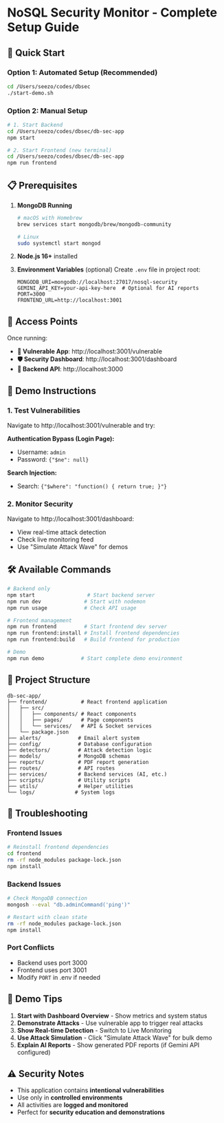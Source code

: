 # NoSQL Security Monitor - Complete Setup Guide

## 🚀 Quick Start

### Option 1: Automated Setup (Recommended)
```bash
cd /Users/seezo/codes/dbsec
./start-demo.sh
```

### Option 2: Manual Setup
```bash
# 1. Start Backend
cd /Users/seezo/codes/dbsec/db-sec-app
npm start

# 2. Start Frontend (new terminal)
cd /Users/seezo/codes/dbsec/db-sec-app
npm run frontend
```

## 📋 Prerequisites

1. **MongoDB Running**
   ```bash
   # macOS with Homebrew
   brew services start mongodb/brew/mongodb-community
   
   # Linux
   sudo systemctl start mongod
   ```

2. **Node.js 16+** installed

3. **Environment Variables** (optional)
   Create `.env` file in project root:
   ```env
   MONGODB_URI=mongodb://localhost:27017/nosql-security
   GEMINI_API_KEY=your-api-key-here  # Optional for AI reports
   PORT=3000
   FRONTEND_URL=http://localhost:3001
   ```

## 🎯 Access Points

Once running:
- **🛒 Vulnerable App**: http://localhost:3001/vulnerable
- **🛡️ Security Dashboard**: http://localhost:3001/dashboard  
- **🔧 Backend API**: http://localhost:3000

## 🎪 Demo Instructions

### 1. Test Vulnerabilities
Navigate to http://localhost:3001/vulnerable and try:

**Authentication Bypass (Login Page):**
- Username: `admin`
- Password: `{"$ne": null}`

**Search Injection:**
- Search: `{"$where": "function() { return true; }"}`

### 2. Monitor Security
Navigate to http://localhost:3001/dashboard:
- View real-time attack detection
- Check live monitoring feed
- Use "Simulate Attack Wave" for demos

## 🛠️ Available Commands

```bash
# Backend only
npm start                 # Start backend server
npm run dev              # Start with nodemon
npm run usage            # Check API usage

# Frontend management  
npm run frontend         # Start frontend dev server
npm run frontend:install # Install frontend dependencies
npm run frontend:build   # Build frontend for production

# Demo
npm run demo            # Start complete demo environment
```

## 📁 Project Structure

```
db-sec-app/
├── frontend/           # React frontend application
│   ├── src/
│   │   ├── components/ # React components
│   │   ├── pages/      # Page components
│   │   └── services/   # API & Socket services
│   └── package.json
├── alerts/            # Email alert system
├── config/            # Database configuration  
├── detectors/         # Attack detection logic
├── models/            # MongoDB schemas
├── reports/           # PDF report generation
├── routes/            # API routes
├── services/          # Backend services (AI, etc.)
├── scripts/           # Utility scripts
├── utils/             # Helper utilities
└── logs/             # System logs
```

## 🔧 Troubleshooting

### Frontend Issues
```bash
# Reinstall frontend dependencies
cd frontend
rm -rf node_modules package-lock.json
npm install
```

### Backend Issues
```bash
# Check MongoDB connection
mongosh --eval "db.adminCommand('ping')"

# Restart with clean state
rm -rf node_modules package-lock.json
npm install
```

### Port Conflicts
- Backend uses port 3000
- Frontend uses port 3001
- Modify `PORT` in .env if needed

## 🎯 Demo Tips

1. **Start with Dashboard Overview** - Show metrics and system status
2. **Demonstrate Attacks** - Use vulnerable app to trigger real attacks
3. **Show Real-time Detection** - Switch to Live Monitoring
4. **Use Attack Simulation** - Click "Simulate Attack Wave" for bulk demo
5. **Explain AI Reports** - Show generated PDF reports (if Gemini API configured)

## ⚠️ Security Notes

- This application contains **intentional vulnerabilities**
- Use only in **controlled environments**
- All activities are **logged and monitored**
- Perfect for **security education and demonstrations**
